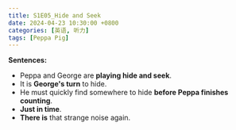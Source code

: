 ```yaml
---
title: S1E05_Hide and Seek
date: 2024-04-23 10:30:00 +0800
categories: [英语, 听力]
tags: [Peppa Pig]
---
```


**Sentences:**
- Peppa and George are **playing hide and seek**.
- It is **George's turn** to hide.
- He must quickly find somewhere to hide **before Peppa finishes counting**.
- **Just in time**.
- **There is** that strange noise again.
